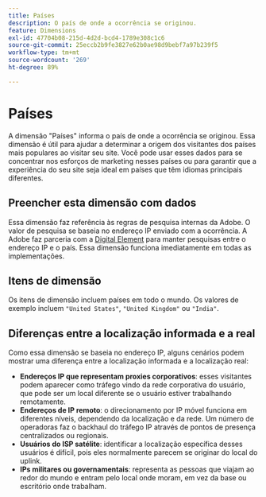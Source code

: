 ```yaml
---
title: Países
description: O país de onde a ocorrência se originou.
feature: Dimensions
exl-id: 47704b08-215d-4d2d-bcd4-1789e308c1c6
source-git-commit: 25eccb2b9fe3827e62b0ae98d9bebf7a97b239f5
workflow-type: tm+mt
source-wordcount: '269'
ht-degree: 89%

---
```


# Países

A dimensão &quot;Países&quot; informa o país de onde a ocorrência se originou. Essa dimensão é útil para ajudar a determinar a origem dos visitantes dos países mais populares ao visitar seu site. Você pode usar esses dados para se concentrar nos esforços de marketing nesses países ou para garantir que a experiência do seu site seja ideal em países que têm idiomas principais diferentes.

## Preencher esta dimensão com dados

Essa dimensão faz referência às regras de pesquisa internas da Adobe. O valor de pesquisa se baseia no endereço IP enviado com a ocorrência. A Adobe faz parceria com a [Digital Element](https://www.digitalelement.com/pt-pt/) para manter pesquisas entre o endereço IP e o país. Essa dimensão funciona imediatamente em todas as implementações.

## Itens de dimensão

Os itens de dimensão incluem países em todo o mundo. Os valores de exemplo incluem `"United States"`, `"United Kingdom"` ou `"India"`.

## Diferenças entre a localização informada e a real

Como essa dimensão se baseia no endereço IP, alguns cenários podem mostrar uma diferença entre a localização informada e a localização real:

* **Endereços IP que representam proxies corporativos**: esses visitantes podem aparecer como tráfego vindo da rede corporativa do usuário, que pode ser um local diferente se o usuário estiver trabalhando remotamente.
* **Endereços de IP remoto**: o direcionamento por IP móvel funciona em diferentes níveis, dependendo da localização e da rede. Um número de operadoras faz o backhaul do tráfego IP através de pontos de presença centralizados ou regionais.
* **Usuários do ISP satélite**: identificar a localização específica desses usuários é difícil, pois eles normalmente parecem se originar do local do uplink.
* **IPs militares ou governamentais**: representa as pessoas que viajam ao redor do mundo e entram pelo local onde moram, em vez da base ou escritório onde trabalham.
